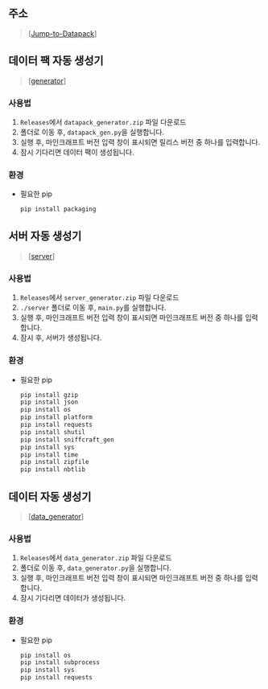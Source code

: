 ## 주소
> [[Jump-to-Datapack](https://quam-12.github.io/Jump-to-Datapack/)]



## 데이터 팩 자동 생성기
> [[generator](util/datapack_gen.py)]

### 사용법
1. `Releases`에서 `datapack_generator.zip` 파일 다운로드
2. 폴더로 이동 후, `datapack_gen.py`을 실행합니다.
3. 실행 후, 마인크래프트 버전 입력 창이 표시되면 릴리스 버전 중 하나를 입력합니다.
4. 잠시 기다리면 데이터 팩이 생성됩니다.

### 환경
- 필요한 pip
  ```bash
  pip install packaging
  ```



## 서버 자동 생성기
> [[server](util/server/main.py)]

### 사용법
1. `Releases`에서 `server_generator.zip` 파일 다운로드
2. `./server` 폴더로 이동 후, `main.py`를 실행합니다.
3. 실행 후, 마인크래프트 버전 입력 창이 표시되면 마인크래프트 버전 중 하나를 입력합니다.
4. 잠시 후, 서버가 생성됩니다.

### 환경
- 필요한 pip
  ```bash
  pip install gzip
  pip install json
  pip install os
  pip install platform
  pip install requests
  pip install shutil
  pip install sniffcraft_gen
  pip install sys
  pip install time
  pip install zipfile
  pip install nbtlib
  ```



## 데이터 자동 생성기
> [[data_generator](util/data_generator.py)]

### 사용법
1. `Releases`에서 `data_generator.zip` 파일 다운로드
2. 폴더로 이동 후, `data_generator.py`을 실행합니다.
3. 실행 후, 마인크래프트 버전 입력 창이 표시되면 마인크래프트 버전 중 하나를 입력합니다.
4. 잠시 기다리면 데이터가 생성됩니다.

### 환경
- 필요한 pip
  ```bash
  pip install os
  pip install subprocess
  pip install sys
  pip install requests
  ```